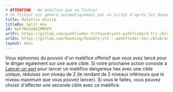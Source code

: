 ```yaml
---
# ATTENTION : Ne modifiez pas ce fichier
# Ce fichier est généré automatiquement par un script d'après les données du module Foundry VTT officiel et de sa traduction
title: Maléfice divisé
titleEn: Split Hex
id: KpF7RenGBXIMMGPX
urlFr: https://gitlab.com/pathfinder-fr/foundryvtt-pathfinder2-fr/-/blob/master/data/feats/KpF7RenGBXIMMGPX.htm
urlEn: https://gitlab.com/hooking/foundry-vtt---pathfinder-2e/-/blob/master/packs/data/feats.db/split-hex.json
layout: dons
---
```

Vous siphonnez du pouvoir d'un maléfice offensif que vous avez lancé pour le diriger également sur une autre cible. Si votre prochaine action consiste à [Lancer un sort](../actions/lancer-un-sort.md) pour lancer un maléfice dangereux hex avec une cible unique, réduisez son niveau de 2 (le rendant de 2 niveaux inférieurs que le niveau maximum que vous pouvez lancer). Si vous le faites, vous pouvez choisir d'affecter une seconde cible avec ce maléfice.
